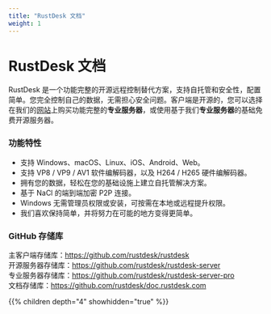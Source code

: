 ```yaml
---
title: "RustDesk 文档"
weight: 1
---
```


# RustDesk 文档

RustDesk 是一个功能完整的开源远程控制替代方案，支持自托管和安全性，配置简单。您完全控制自己的数据，无需担心安全问题。客户端是开源的，您可以选择在我们的[网站](https://rustdesk.com)上购买功能完整的**专业服务器**，或使用基于我们**专业服务器**的基础免费开源服务器。

### 功能特性
- 支持 Windows、macOS、Linux、iOS、Android、Web。
- 支持 VP8 / VP9 / AV1 软件编解码器，以及 H264 / H265 硬件编解码器。
- 拥有您的数据，轻松在您的基础设施上建立自托管解决方案。
- 基于 NaCl 的端到端加密 P2P 连接。
- Windows 无需管理员权限或安装，可按需在本地或远程提升权限。
- 我们喜欢保持简单，并将努力在可能的地方变得更简单。

### GitHub 存储库
主客户端存储库：https://github.com/rustdesk/rustdesk</br>
开源服务器存储库：https://github.com/rustdesk/rustdesk-server</br>
专业服务器存储库：https://github.com/rustdesk/rustdesk-server-pro</br>
文档存储库：https://github.com/rustdesk/doc.rustdesk.com</br>

{{% children depth="4" showhidden="true" %}}